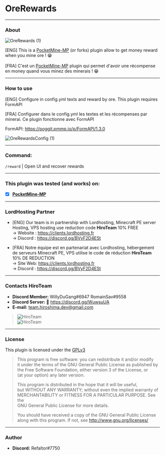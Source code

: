 # OreRewards
---
### About
![OreRewards (1)](https://user-images.githubusercontent.com/65712904/110148695-6cb55680-7ddd-11eb-9c2e-91c72b132aea.png)

[ENG] This is a [PocketMine-MP](https://github.com/pmmp/PocketMine-MP) (or forks) plugin allow to get money reward when you mine ore ! :grin:<br/><br/>
[FRA] C'est un [PocketMine-MP](https://github.com/pmmp/PocketMine-MP) plugin qui permet d'avoir une récompense en money quand vous minez des minerais ! :grin:

---
### How to use
[ENG] Configure in config.yml texts and reward by ore. This plugin requires FormAPI</br>

[FRA] Configurer dans le config.yml les textes et les récompenses par minerai. Ce plugin fonctionne avec FormAPI</br>

FormAPI: https://poggit.pmmp.io/p/FormAPI/1.3.0

![OreRewardsConfig (1)](https://user-images.githubusercontent.com/65712904/110148996-ccabfd00-7ddd-11eb-8921-b0fba98aad4b.png)

---
### Command: 
```/reward``` | Open UI and recover rewards

---
### **This plugin was tested (and works) on:**

- [x] **[PocketMine-MP](https://github.com/pmmp/PocketMine-MP)**
---
### **LordHosting Partner**

- [ENG] Our team is in partnership with Lordhosting, Minecraft PE server Hosting, VPS hosting use reduction code __**HiroTeam**__ 10% FREE </br>
-> Website : https://clients.lordhosting.fr </br>
-> Discord : https://discord.gg/BVyF2D4ESt </br>

- [FRA] Notre équipe est en partenariat avec Lordhosting, hébergement de serveurs Minecraft PE, VPS utilise le code de réduction __**HiroTeam**__ 10% DE REDUCTION </br>
-> Site Web: https://clients.lordhosting.fr </br>
-> Discord : https://discord.gg/BVyF2D4ESt </br>
---
### Contacts HiroTeam

- **Discord Member:** WillyDuGang#6947 RomainSav#9558
- **Discord Server:** :link:  https://discord.gg/WuwsuUA<br/>
- **E-mail:** team.hiroshima.dev@gmail.com<br/>

> ![HiroTeam](https://www.zupimages.net/up/20/25/mb59.png) </br>
> ![HiroTeam](https://cdn.discordapp.com/attachments/701520774598492220/723269120992215080/PicsArt_06-18-10.13.13.png)

---
### License
This plugin is licensed under the [GPLv3](http://www.gnu.org/licenses/gpl-3.0.html)

>This program is free software: you can redistribute it and/or modify<br/>
>it under the terms of the GNU General Public License as published by<br/>
>the Free Software Foundation, either version 3 of the License, or<br/>
>(at your option) any later version.<br/>
>
>This program is distributed in the hope that it will be useful,<br/>
>but WITHOUT ANY WARRANTY; without even the implied warranty of<br/>
>MERCHANTABILITY or FITNESS FOR A PARTICULAR PURPOSE.  See the<br/>
>GNU General Public License for more details.<br/>
>
>You should have received a copy of the GNU General Public License<br/>
>along with this program.  If not, see http://www.gnu.org/licenses/
---
### Author
- **Discord:** Refaltor#7750

